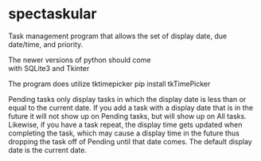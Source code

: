 # spectaskular
Task management program that allows the set of display date, due date/time, and priority.

The newer versions of python should come  
with SQLite3 and Tkinter

The program does utilize tktimepicker
pip install tkTimePicker

Pending tasks only display tasks in which
the display date is less than or equal to
the current date.
If you add a task with a display date that
is in the future it will not show up on
Pending tasks, but will show up on All tasks.
Likewise, if you have a task repeat, the display
time gets updated when completing the task, which
may cause a display time in the future thus dropping
the task off of Pending until that date comes.
The default display date is the current date.